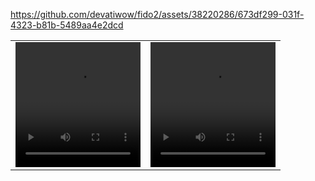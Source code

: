 https://github.com/devatiwow/fido2/assets/38220286/673df299-031f-4323-b81b-5489aa4e2dcd

<div id="videoal">
<table>
    <tr>
        <td>
            <video width="200" height="200" controls>
                <source src="https://github.com/devatiwow/fido2/assets/38220286/673df299-031f-4323-b81b-5489aa4e2dcd" type="video/mp4">
                <source src="https://github.com/devatiwow/fido2/assets/38220286/673df299-031f-4323-b81b-5489aa4e2dcd" type="video/ogg">
            </video>
       </td>
       <td>
           <video width="200" height="200" controls>
              <source src="Video.mp4" type="video/mp4">
              <source src="Video.ogg" type="video/ogg">
           </video>
       </td>
    </tr>
</table>
</div>
